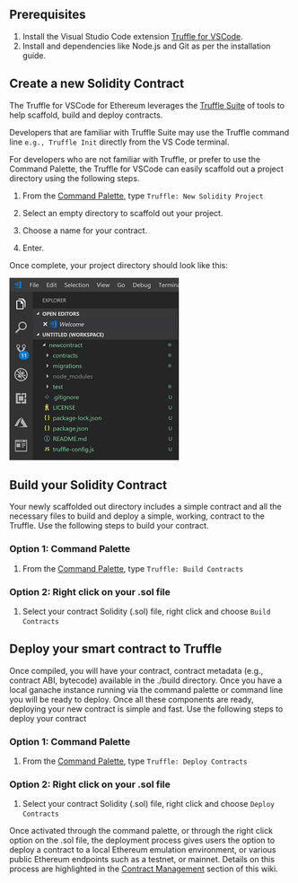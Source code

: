 
## Prerequisites

1. Install the Visual Studio Code extension [Truffle for VSCode](https://marketplace.visualstudio.com/items?itemName=trufflesuite-csi.truffle-vscode).
2. Install and dependencies like Node.js and Git as per the installation guide.

## Create a new Solidity Contract

The Truffle for VSCode for Ethereum leverages the [Truffle Suite](https://trufflesuite.com/) of tools to help scaffold, build and deploy contracts.

Developers that are familiar with Truffle Suite may use the Truffle command line `e.g., Truffle Init` directly from the VS Code terminal.

For developers who are not familiar with Truffle, or prefer to use the Command Palette, the Truffle for VSCode can easily scaffold out a project directory using the following steps.

1. From the [Command Palette](./Command-Palette), type `Truffle: New Solidity Project`

2. Select an empty directory to scaffold out your project.

3. Choose a name for your contract.

4. Enter.

Once complete, your project directory should look like this:

![Project Dir up close](./images/newProjectDirCloseup.png)

## Build your Solidity Contract

Your newly scaffolded out directory includes a simple contract and all the necessary files to build and deploy a simple, working, contract to the Truffle. Use the following steps to build your contract.

### Option 1: Command Palette

1. From the [Command Palette](./Command-Palette), type `Truffle: Build Contracts`

### Option 2: Right click on your .sol file

1. Select your contract Solidity (.sol) file, right click and choose `Build Contracts`

## Deploy your smart contract to Truffle

Once compiled, you will have your contract, contract metadata (e.g., contract ABI, bytecode) available in the ./build directory. Once you have a local ganache instance running via the command palette or command line you will be ready to deploy. Once all these components are ready, deploying your new contract is simple and fast. Use the following steps to deploy your contract

### Option 1: Command Palette

1. From the [Command Palette](./Command-Palette), type `Truffle: Deploy Contracts`

### Option 2: Right click on your .sol file

1. Select your contract Solidity (.sol) file, right click and choose `Deploy Contracts`

Once activated through the command palette, or through the right click option on the .sol file, the deployment process gives users the option to deploy a contract to a local Ethereum emulation environment, or various public Ethereum endpoints such as a testnet, or mainnet. Details on this process are highlighted in the [Contract Management](./Contract-Management) section of this wiki.
